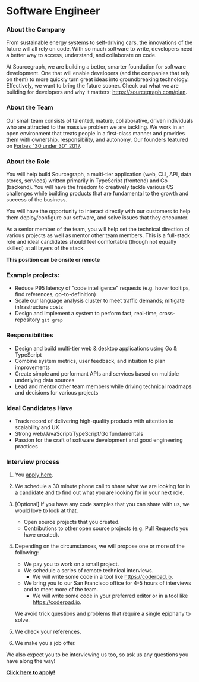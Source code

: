 # Software Engineer

### About the Company

From sustainable energy systems to self-driving cars, the innovations of the future will all rely on code. With so much software to write, developers need a better way to access, understand, and collaborate on code.

At Sourcegraph, we are building a better, smarter foundation for software development. One that will enable developers (and the companies that rely on them) to more quickly turn great ideas into groundbreaking technology. Effectively, we want to bring the future sooner.
Check out what we are building for developers and why it matters: https://sourcegraph.com/plan.

### About the Team

Our small team consists of talented, mature, collaborative, driven individuals who are attracted to the massive problem we are tackling. We work in an open environment that treats people in a first-class manner and provides them with ownership, responsibility, and autonomy.
Our founders featured on [Forbes "30 under 30" 2017](https://text.sourcegraph.com/sourcegraph-founders-featured-on-forbes-30-under-30-list-8ff9c9b6eb45#.weps4istp).

### About the Role

You will help build Sourcegraph, a multi-tier application (web, CLI, API, data stores, services) written primarily in TypeScript (frontend) and Go (backend). You will have the freedom to creatively tackle various CS challenges while building products that are fundamental to the growth and success of the business.

You will have the opportunity to interact directly with our customers to help them deploy/configure our software, and solve issues that they encounter.

As a senior member of the team, you will help set the technical direction of various projects as well as mentor other team members. This is a full-stack role and ideal candidates should feel comfortable (though not equally skilled) at all layers of the stack.

**This position can be onsite or remote**

### Example projects:

- Reduce P95 latency of "code intelligence" requests (e.g. hover tooltips, find references, go-to-definition)
- Scale our language analysis cluster to meet traffic demands; mitigate infrastructure costs
- Design and implement a system to perform fast, real-time, cross-repository `git grep`

### Responsibilities

- Design and build multi-tier web & desktop applications using Go & TypeScript
- Combine system metrics, user feedback, and intuition to plan improvements
- Create simple and performant APIs and services based on multiple underlying data sources
- Lead and mentor other team members while driving technical roadmaps and decisions for various projects

### Ideal Candidates Have

- Track record of delivering high-quality products with attention to scalability and UX
- Strong web/JavaScript/TypeScript/Go fundamentals
- Passion for the craft of software development and good engineering practices

### Interview process

1.  You [apply here](https://hire.withgoogle.com/public/jobs/sourcegraphcom/view/P_AAAAAADAAADP_pY7jAAAXU).
2.  We schedule a 30 minute phone call to share what we are looking for in a candidate and to find out what you are looking for in your next role.
3.  [Optional] If you have any code samples that you can share with us, we would love to look at that.
    - Open source projects that you created.
    - Contributions to other open source projects (e.g. Pull Requests you have created).
4.  Depending on the circumstances, we will propose one or more of the following:

    - We pay you to work on a small project.
    - We schedule a series of remote technical interviews.
      - We will write some code in a tool like https://coderpad.io.
    - We bring you to our San Francisco office for 4-5 hours of interviews and to meet more of the team.
      - We will write some code in your preferred editor or in a tool like https://coderpad.io.

    We avoid trick questions and problems that require a single epiphany to solve.

5.  We check your references.
6.  We make you a job offer.

We also expect you to be interviewing us too, so ask us any questions you have along the way!

**[Click here to apply!](https://hire.withgoogle.com/public/jobs/sourcegraphcom/view/P_AAAAAADAAADP_pY7jAAAXU)**
